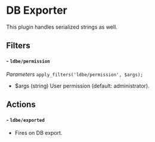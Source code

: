 # DB Exporter

This plugin handles serialized strings as well.

## Filters
#### - `ldbe/permission`
*Parameters*
`apply_filters('ldbe/permission', $args);`
- $args (string) User permission (default: administrator).

## Actions
#### - `ldbe/exported`
- Fires on DB export.
